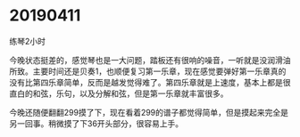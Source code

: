 # 20190411

练琴2小时

今晚状态挺差的，感觉琴也是一大问题，踏板还有很响的噪音，一听就是没润滑油所致。主要时间还是贝奏1，也顺便复习第一乐章，现在感觉要弹好第一乐章真的没有比第四乐章简单，反而是越发觉得难了。第四乐章就是上速度，基本上都是很直白的和弦，乐句，以及分解和弦，但是第一乐章就丰富很多。

今晚还随便翻翻299摸了下，现在看着299的谱子都觉得简单，但是摸起来完全是另一回事。稍微摸了下36开头部分，很容易上手。

